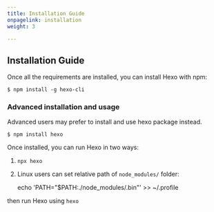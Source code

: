 ```yaml
---
title: Installation Guide
onpagelink: installation
weight: 3

---
```


Installation Guide
------------------

Once all the requirements are installed, you can install Hexo with npm:

    $ npm install -g hexo-cli

### Advanced installation and usage

Advanced users may prefer to install and use hexo package instead.

    $ npm install hexo

Once installed, you can run Hexo in two ways:

1.  `npx hexo` 
2.  Linux users can set relative path of `node_modules/` folder:

    echo 'PATH="$PATH:./node_modules/.bin"' >> ~/.profile

then run Hexo using `hexo`